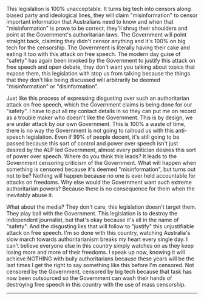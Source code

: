 This legislation is 100% unacceptable. It turns big tech into censors along biased party and
ideological lines, they will claim "misinformation" to censor important information that Australians
need to know and when that "misinformation" is prove to be correct, they'll shrug their shoulders
and point at the Government's authoritarian laws. The Government will point straight back, claiming
they didn't censor anything and it's 100% on big tech for the censorship. The Government is literally
having their cake and eating it too with this attack on free speech. The modern day guise of "safety"
has again been invoked by the Government to justify this attack on free speech and open debate,
they don't want you talking about topics that expose them, this legislation with stop us from talking
because the things that they don't like being discussed will arbitrarily be deemed "misinformation"
or "disinformation".

Just like this process of expressing disgusting over such an authoritarian attack on free speech, which
the Government claims is being done for our "safety". I have to put all my contact details in so they
can put me on record as a trouble maker who doesn't like the Government. This is by design, we are
under attack by our own Government. This is 100% a waste of time, there is no way the Government
is not going to railroad us with this anti-speech legislation. Even if 99% of people decent, it's still
going to be passed because this sort of control and power over speech isn't just desired by the ALP
led Government, almost every politician desires this sort of power over speech. Where do you think
this leads? It leads to the Government censoring criticism of the Government. What will happen
when something is censored because it's deemed "misinformation", but turns out not to be?
Nothing will happen because no one is ever held accountable for attacks on freedoms. Why else
would the Government want such extreme authoritarian powers? Because there is no consequence
for them when the inevitably abuse it.

What about the media? They don't care, this legislation doesn't target them. They play ball with the
Government. This legislation is to destroy the independent journalist, but that's okay because it's all
in the name of "safety". And the disgusting lies that will follow to "justify" this unjustifiable attack on
free speech. I'm so done with this country, watching Australia's slow march towards
authoritarianism breaks my heart every single day. I can't believe everyone else in this country
simply watches on as they keep losing more and more of their freedoms. I speak up now, knowing it
will achieve NOTHING with bully authoritarians because these years will be the last times I get the
right to say something like this before I'm censored. Not censored by the Government, censored by
big tech because that task has now been outsourced so the Government can wash their hands of
destroying free speech in this country with the use of mass censorship.


-----

